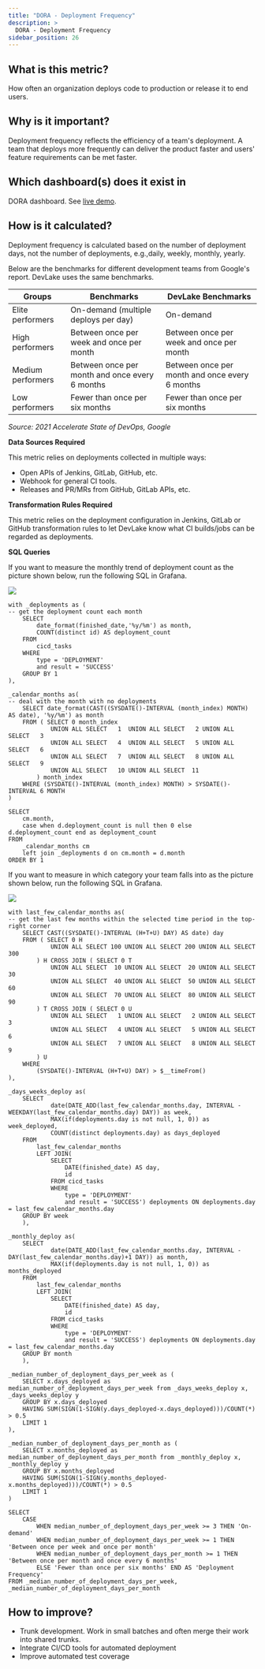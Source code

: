```yaml
---
title: "DORA - Deployment Frequency"
description: >
  DORA - Deployment Frequency
sidebar_position: 26
---
```


## What is this metric? 
How often an organization deploys code to production or release it to end users.

## Why is it important?
Deployment frequency reflects the efficiency of a team's deployment. A team that deploys more frequently can deliver the product faster and users' feature requirements can be met faster.

## Which dashboard(s) does it exist in
DORA dashboard. See [live demo](https://grafana-lake.demo.devlake.io/grafana/d/qNo8_0M4z/dora?orgId=1).


## How is it calculated?
Deployment frequency is calculated based on the number of deployment days, not the number of deployments, e.g.,daily, weekly, monthly, yearly.

Below are the benchmarks for different development teams from Google's report. DevLake uses the same benchmarks.

| Groups           | Benchmarks                                    | DevLake Benchmarks                             |
| -----------------| --------------------------------------------- | ---------------------------------------------- |
| Elite performers | On-demand (multiple deploys per day)          | On-demand                                      |
| High performers  | Between once per week and once per month      | Between once per week and once per month       |
| Medium performers| Between once per month and once every 6 months| Between once per month and once every 6 months |
| Low performers   | Fewer than once per six months                | Fewer than once per six months                 |

<p><i>Source: 2021 Accelerate State of DevOps, Google</i></p>


<b>Data Sources Required</b>

This metric relies on deployments collected in multiple ways:
- Open APIs of Jenkins, GitLab, GitHub, etc.
- Webhook for general CI tools.
- Releases and PR/MRs from GitHub, GitLab APIs, etc.

<b>Transformation Rules Required</b>

This metric relies on the deployment configuration in Jenkins, GitLab or GitHub transformation rules to let DevLake know what CI builds/jobs can be regarded as deployments.

<b>SQL Queries</b>

If you want to measure the monthly trend of deployment count as the picture shown below, run the following SQL in Grafana.

![](/img/Metrics/deployment-frequency-monthly.jpeg)

```
with _deployments as (
-- get the deployment count each month
	SELECT
		date_format(finished_date,'%y/%m') as month,
		COUNT(distinct id) AS deployment_count
	FROM
		cicd_tasks
	WHERE
		type = 'DEPLOYMENT'
		and result = 'SUCCESS'
	GROUP BY 1
),

_calendar_months as(
-- deal with the month with no deployments
	SELECT date_format(CAST((SYSDATE()-INTERVAL (month_index) MONTH) AS date), '%y/%m') as month
	FROM ( SELECT 0 month_index
			UNION ALL SELECT   1  UNION ALL SELECT   2 UNION ALL SELECT   3
			UNION ALL SELECT   4  UNION ALL SELECT   5 UNION ALL SELECT   6
			UNION ALL SELECT   7  UNION ALL SELECT   8 UNION ALL SELECT   9
			UNION ALL SELECT   10 UNION ALL SELECT  11
		) month_index
	WHERE (SYSDATE()-INTERVAL (month_index) MONTH) > SYSDATE()-INTERVAL 6 MONTH	
)

SELECT 
	cm.month, 
	case when d.deployment_count is null then 0 else d.deployment_count end as deployment_count
FROM 
	_calendar_months cm
	left join _deployments d on cm.month = d.month
ORDER BY 1
```

If you want to measure in which category your team falls into as the picture shown below, run the following SQL in Grafana.

![](/img/Metrics/deployment-frequency-text.jpeg)

```
with last_few_calendar_months as(
-- get the last few months within the selected time period in the top-right corner
	SELECT CAST((SYSDATE()-INTERVAL (H+T+U) DAY) AS date) day
	FROM ( SELECT 0 H
			UNION ALL SELECT 100 UNION ALL SELECT 200 UNION ALL SELECT 300
		) H CROSS JOIN ( SELECT 0 T
			UNION ALL SELECT  10 UNION ALL SELECT  20 UNION ALL SELECT  30
			UNION ALL SELECT  40 UNION ALL SELECT  50 UNION ALL SELECT  60
			UNION ALL SELECT  70 UNION ALL SELECT  80 UNION ALL SELECT  90
		) T CROSS JOIN ( SELECT 0 U
			UNION ALL SELECT   1 UNION ALL SELECT   2 UNION ALL SELECT   3
			UNION ALL SELECT   4 UNION ALL SELECT   5 UNION ALL SELECT   6
			UNION ALL SELECT   7 UNION ALL SELECT   8 UNION ALL SELECT   9
		) U
	WHERE
		(SYSDATE()-INTERVAL (H+T+U) DAY) > $__timeFrom()
),

_days_weeks_deploy as(
	SELECT
			date(DATE_ADD(last_few_calendar_months.day, INTERVAL -WEEKDAY(last_few_calendar_months.day) DAY)) as week,
			MAX(if(deployments.day is not null, 1, 0)) as week_deployed,
			COUNT(distinct deployments.day) as days_deployed
	FROM 
		last_few_calendar_months
		LEFT JOIN(
			SELECT
				DATE(finished_date) AS day,
				id
			FROM cicd_tasks
			WHERE
				type = 'DEPLOYMENT'
				and result = 'SUCCESS') deployments ON deployments.day = last_few_calendar_months.day
	GROUP BY week
	),

_monthly_deploy as(
	SELECT
			date(DATE_ADD(last_few_calendar_months.day, INTERVAL -DAY(last_few_calendar_months.day)+1 DAY)) as month,
			MAX(if(deployments.day is not null, 1, 0)) as months_deployed
	FROM 
		last_few_calendar_months
		LEFT JOIN(
			SELECT
				DATE(finished_date) AS day,
				id
			FROM cicd_tasks
			WHERE
				type = 'DEPLOYMENT'
				and result = 'SUCCESS') deployments ON deployments.day = last_few_calendar_months.day
	GROUP BY month
	),

_median_number_of_deployment_days_per_week as (
	SELECT x.days_deployed as median_number_of_deployment_days_per_week from _days_weeks_deploy x, _days_weeks_deploy y
	GROUP BY x.days_deployed
	HAVING SUM(SIGN(1-SIGN(y.days_deployed-x.days_deployed)))/COUNT(*) > 0.5
	LIMIT 1
),

_median_number_of_deployment_days_per_month as (
	SELECT x.months_deployed as median_number_of_deployment_days_per_month from _monthly_deploy x, _monthly_deploy y
	GROUP BY x.months_deployed
	HAVING SUM(SIGN(1-SIGN(y.months_deployed-x.months_deployed)))/COUNT(*) > 0.5
	LIMIT 1
)

SELECT 
	CASE  
		WHEN median_number_of_deployment_days_per_week >= 3 THEN 'On-demand'
		WHEN median_number_of_deployment_days_per_week >= 1 THEN 'Between once per week and once per month'
		WHEN median_number_of_deployment_days_per_month >= 1 THEN 'Between once per month and once every 6 months'
		ELSE 'Fewer than once per six months' END AS 'Deployment Frequency'
FROM _median_number_of_deployment_days_per_week, _median_number_of_deployment_days_per_month
```

## How to improve?
- Trunk development. Work in small batches and often merge their work into shared trunks.
- Integrate CI/CD tools for automated deployment
- Improve automated test coverage
